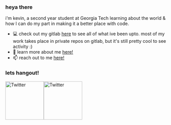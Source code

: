 ### heya there

i'm kevin, a second year student at Georgia Tech learning about the world & how I can do my part in making it a better place with code. 

- 💻 check out my gitlab [here](https://gitlab.com/ohcnivek) to see all of what ive been upto. most of my work takes place in private repos on gitlab, but it's still pretty cool to see activity :) 
- 💬 learn more about me [here!](https://kevincho.herokuapp.com/)
- 📫 reach out to me <a href="mailto:kevincho@gatech.edu">here!</a>

### lets hangout!
<a href="https://twitter.com/certifiedaf" target="_blank"><img src="https://cdn2.iconfinder.com/data/icons/social-media-2199/64/social_media_isometric_6-twitter-512.png" height="120px" width="120px" alt="Twitter"></a><a href="https://www.linkedin.com/in/kevinhcho/" target="_blank"><img src="https://cdn2.iconfinder.com/data/icons/social-media-2199/64/social_media_isometric_14-linkedin-512.png" height="120px" width="120px" alt="Twitter"></a>


<!--
**ohcnivek/ohcnivek** is a ✨ _special_ ✨ repository because its `README.md` (this file) appears on your GitHub profile.
